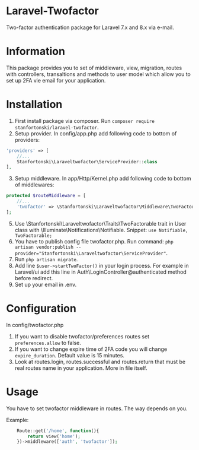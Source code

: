# Laravel-Twofactor
Two-factor authentication package for Laravel 7.x and 8.x via e-mail.

# Information
This package provides you to set of middleware, view, migration, routes with controllers, transaltions and methods to user model which allow you to set up 2FA vie email for your application.

# Installation
1. First install package via composer. Run `composer require stanfortonski/laravel-twofactor`.
2. Setup provider. In config/app.php add following code to bottom of providers:
```php
'providers' => [
    //...
    Stanfortonski\Laraveltwofactor\ServiceProvider::class
],
```
3. Setup middleware. In app/Http/Kernel.php add following code to bottom of middlewares:
```php
protected $routeMiddleware = [
    //...
    'twofactor' => \Stanfortonski\Laraveltwofactor\Middleware\TwoFactor::class
];
```
5. Use \Stanfortonski\Laraveltwofactor\Traits\TwoFactorable trait in User class with \Illuminate\Notifications\Notifiable. Snippet: `use Notifiable, TwoFactorable;`
4. You have to publish config file twofactor.php. Run command: `php artisan vendor:publish --provider="Stanfortonski\Laraveltwofactor\ServiceProvider"`.
5. Run `php artisan migrate`.
6. Add line `$user->startTwoFactor()` in your login process. For example in Laravel/ui add this line in Auth\LoginController@authenticated method before redirect.
7. Set up your email in .env.

# Configuration
In config/twofactor.php
1. If you want to disable twofactor/preferences routes set `preferences.allow` to false.
2. If you want to change expire time of 2FA code you will change `expire_duration`. Default value is 15 minutes.
3. Look at routes.login, routes.successful and routes.return that must be real routes name in your application. More in file itself.

# Usage
You have to set twofactor middleware in routes. The way depends on you.

Example:
```php
    Route::get('/home', function(){
        return view('home');
    })->middleware(['auth', 'twofactor']);
```
